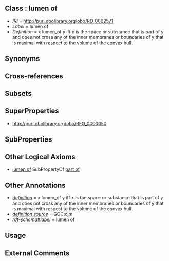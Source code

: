
## Class : lumen of

 * *IRI* = http://purl.obolibrary.org/obo/RO_0002571
 * *Label* = lumen of
 * *Definition* = x lumen_of y iff x is the space or substance that is part of y and does not cross any of the inner membranes or boundaries of y that is maximal with respect to the volume of the convex hull.

## Synonyms


## Cross-references


## Subsets


## SuperProperties

 * <http://purl.obolibrary.org/obo/BFO_0000050>

## SubProperties


## Other Logical Axioms

 * [lumen of](../../RO/71/RO_0002571.md) SubPropertyOf [part of](../../BFO/50/BFO_0000050.md)

## Other Annotations

 * *[definition](../../IAO/15/IAO_0000115.md)* = x lumen_of y iff x is the space or substance that is part of y and does not cross any of the inner membranes or boundaries of y that is maximal with respect to the volume of the convex hull.
 * *[definition source](../../IAO/19/IAO_0000119.md)* = GOC:cjm
 * *[rdf-schema#label](../../el/rdf-schema#label.md)* = lumen of

## Usage


## External Comments


